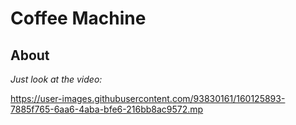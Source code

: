 # Coffee Machine

## About

*Just look at the video:*

https://user-images.githubusercontent.com/93830161/160125893-7885f765-6aa6-4aba-bfe6-216bb8ac9572.mp
